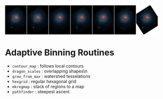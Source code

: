 ![Banner](doc/ds9.png)

# Adaptive Binning Routines



- `contour_map` : follows local contours
- `dragon_scales` : overlapping shapes\n
- `grow_from_max` : watershed tesselations
- `hexgrid` : regular hexagonal grid
- `mkregmap` : stack of regions to a map
- `pathfinder` : steepest ascent


